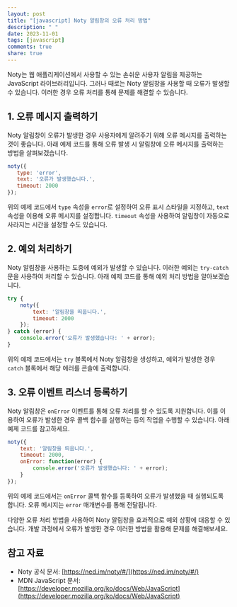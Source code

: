 ```yaml
---
layout: post
title: "[javascript] Noty 알림창의 오류 처리 방법"
description: " "
date: 2023-11-01
tags: [javascript]
comments: true
share: true
---
```


Noty는 웹 애플리케이션에서 사용할 수 있는 손쉬운 사용자 알림을 제공하는 JavaScript 라이브러리입니다. 그러나 때로는 Noty 알림창을 사용할 때 오류가 발생할 수 있습니다. 이러한 경우 오류 처리를 통해 문제를 해결할 수 있습니다.

## 1. 오류 메시지 출력하기

Noty 알림창이 오류가 발생한 경우 사용자에게 알려주기 위해 오류 메시지를 출력하는 것이 좋습니다. 아래 예제 코드를 통해 오류 발생 시 알림창에 오류 메시지를 출력하는 방법을 살펴보겠습니다.

```javascript
noty({
   type: 'error',
   text: '오류가 발생했습니다.',
   timeout: 2000
});
```

위의 예제 코드에서 `type` 속성을 `error`로 설정하여 오류 표시 스타일을 지정하고, `text` 속성을 이용해 오류 메시지를 설정합니다. `timeout` 속성을 사용하여 알림창이 자동으로 사라지는 시간을 설정할 수도 있습니다.

## 2. 예외 처리하기

Noty 알림창을 사용하는 도중에 예외가 발생할 수 있습니다. 이러한 예외는 `try-catch` 문을 사용하여 처리할 수 있습니다. 아래 예제 코드를 통해 예외 처리 방법을 알아보겠습니다.

```javascript
try {
    noty({
        text: '알림창을 띄웁니다.',
        timeout: 2000
    });
} catch (error) {
    console.error('오류가 발생했습니다: ' + error);
}
```

위의 예제 코드에서는 `try` 블록에서 Noty 알림창을 생성하고, 예외가 발생한 경우 `catch` 블록에서 해당 에러를 콘솔에 출력합니다.

## 3. 오류 이벤트 리스너 등록하기

Noty 알림창은 `onError` 이벤트를 통해 오류 처리를 할 수 있도록 지원합니다. 이를 이용하여 오류가 발생한 경우 콜백 함수를 실행하는 등의 작업을 수행할 수 있습니다. 아래 예제 코드를 참고하세요.

```javascript
noty({
    text: '알림창을 띄웁니다.',
    timeout: 2000,
    onError: function(error) {
        console.error('오류가 발생했습니다: ' + error);
    }
});
```

위의 예제 코드에서는 `onError` 콜백 함수를 등록하여 오류가 발생했을 때 실행되도록 합니다. 오류 메시지는 `error` 매개변수를 통해 전달됩니다.

다양한 오류 처리 방법을 사용하여 Noty 알림창을 효과적으로 예외 상황에 대응할 수 있습니다. 개발 과정에서 오류가 발생한 경우 이러한 방법을 활용해 문제를 해결해보세요.

## 참고 자료

- Noty 공식 문서: [https://ned.im/noty/#/](https://ned.im/noty/#/)
- MDN JavaScript 문서: [https://developer.mozilla.org/ko/docs/Web/JavaScript](https://developer.mozilla.org/ko/docs/Web/JavaScript)